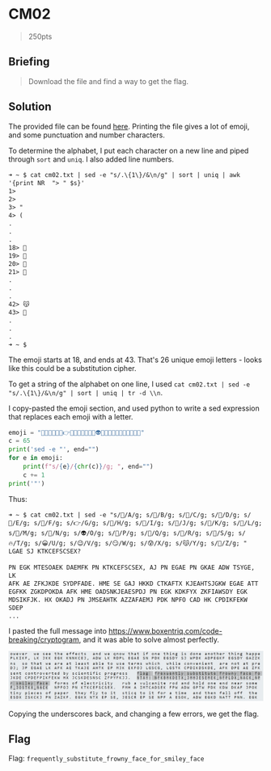 # CM02
> 250pts

## Briefing
> Download the file and find a way to get the flag.

## Solution
The provided file can be found [here](cm02.zip).
Printing the file gives a lot of emoji, and some punctuation and number characters.

To determine the alphabet, I put each character on a new line and piped through `sort` and `uniq`. I also added line numbers.
```console
➜ ~ $ cat cm02.txt | sed -e "s/.\{1\}/&\n/g" | sort | uniq | awk '{print NR  "> " $s}'
1>
2>
3> "
4> (
.
.
.
18> 🍇
19> 🎩
20> 🏃
21> 🐍
.
.
.
42> 😽
43> 🙉
.
.
.
➜ ~ $
```

The emoji starts at 18, and ends at 43. That's 26 unique emoji letters - looks like this could be a substitution cipher.

To get a string of the alphabet on one line, I used `cat cm02.txt | sed -e "s/.\{1\}/&\n/g" | sort | uniq | tr -d \\n`.

I copy-pasted the emoji section, and used python to write a sed expression that replaces each emoji with a letter.

```py
emoji = "🍇🎩🏃🐍👀👅👉👐👥👨👯👶👷👼👽💛💨💩💪🔥😀😉😏😰😽🙉"
c = 65
print('sed -e "', end="")
for e in emoji:
    print(f"s/{e}/{chr(c)}/g; ", end="")
    c += 1
print('"')
```

Thus:

```console
➜ ~ $ cat cm02.txt | sed -e "s/🍇/A/g; s/🎩/B/g; s/🏃/C/g; s/🐍/D/g; s/👀/E/g; s/👅/F/g; s/👉/G/g; s/👐/H/g; s/👥/I/g; s/👨/J/g; s/👯/K/g; s/👶/L/g; s/👷/M/g; s/👼/N/g; s/👽/O/g; s/💛/P/g; s/💨/Q/g; s/💩/R/g; s/💪/S/g; s/🔥/T/g; s/😀/U/g; s/😉/V/g; s/😏/W/g; s/😰/X/g; s/😽/Y/g; s/🙉/Z/g; "
LGAE SJ KTKCEFSCSEX?

PN EGK MTESOAEK DAEMFK PN KTKCEFSCSEX, AJ PN EGAE PN GKAE ADW TSYGE, LK
AFK AE ZFKJKDE SYDPFADE. HME SE GAJ HKKD CTKAFTX KJEAHTSJGKW EGAE ATT
EGFKK ZGKDPOKDA AFK HME OADSNKJEAESPDJ PN EGK KDKFYX ZKFIAWSDY EGK
MDSIKFJK. HX OKADJ PN JMSEAHTK AZZAFAEMJ PDK NPFO CAD HK CPDIKFEKW SDEP
...
```

I pasted the full message into https://www.boxentriq.com/code-breaking/cryptogram, and it was able to solve almost perfectly.

![boxentriq](boxentiq.jpg)

Copying the underscores back, and changing a few errors, we get the flag.

## Flag
Flag: `frequently_substitute_frowny_face_for_smiley_face`
